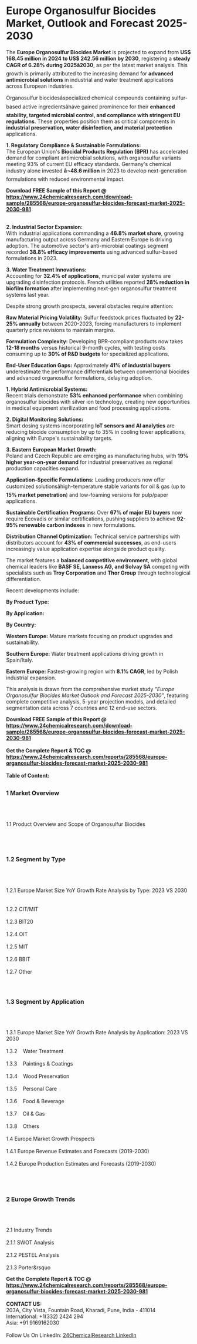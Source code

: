 <h1>Europe Organosulfur Biocides Market, Outlook and Forecast 2025-2030</h1><p>The <strong>Europe Organosulfur Biocides Market</strong> is projected to expand from <strong>US$ 168.45 million in 2024 to US$ 242.56 million by 2030</strong>, registering a <strong>steady CAGR of 6.28% during 2025â2030</strong>, as per the latest market analysis. This growth is primarily attributed to the increasing demand for <strong>advanced antimicrobial solutions</strong> in industrial and water treatment applications across European industries.</p><p>Organosulfur biocidesâspecialized chemical compounds containing sulfur-based active ingredientsâhave gained prominence for their <strong>enhanced stability, targeted microbial control, and compliance with stringent EU regulations</strong>. These properties position them as critical components in <strong>industrial preservation, water disinfection, and material protection</strong> applications.</p><p><strong>1. Regulatory Compliance &amp; Sustainable Formulations:</strong><br>
The European Union's <strong>Biocidal Products Regulation (BPR)</strong> has accelerated demand for compliant antimicrobial solutions, with organosulfur variants meeting 93% of current EU efficacy standards. Germany's chemical industry alone invested <strong>â¬48.6 million</strong> in 2023 to develop next-generation formulations with reduced environmental impact.</p><div><b>Download FREE Sample of this Report @ 
            <a href="https://www.24chemicalresearch.com/download-sample/285568/europe-organosulfur-biocides-forecast-market-2025-2030-981">
            https://www.24chemicalresearch.com/download-sample/285568/europe-organosulfur-biocides-forecast-market-2025-2030-981</a></b></div><br><p><strong>2. Industrial Sector Expansion:</strong><br>
With industrial applications commanding a <strong>46.8% market share</strong>, growing manufacturing output across Germany and Eastern Europe is driving adoption. The automotive sector's anti-microbial coatings segment recorded <strong>38.8% efficacy improvements</strong> using advanced sulfur-based formulations in 2023.</p><p><strong>3. Water Treatment Innovations:</strong><br>
Accounting for <strong>32.4% of applications</strong>, municipal water systems are upgrading disinfection protocols. French utilities reported <strong>28% reduction in biofilm formation</strong> after implementing next-gen organosulfur treatment systems last year.</p><p>Despite strong growth prospects, several obstacles require attention:</p><p><strong>Raw Material Pricing Volatility:</strong> Sulfur feedstock prices fluctuated by <strong>22-25% annually</strong> between 2020-2023, forcing manufacturers to implement quarterly price revisions to maintain margins.</p><p><strong>Formulation Complexity:</strong> Developing BPR-compliant products now takes <strong>12-18 months</strong> versus historical 9-month cycles, with testing costs consuming up to <strong>30% of R&amp;D budgets</strong> for specialized applications.</p><p><strong>End-User Education Gaps:</strong> Approximately <strong>41% of industrial buyers</strong> underestimate the performance differentials between conventional biocides and advanced organosulfur formulations, delaying adoption.</p><p><strong>1. Hybrid Antimicrobial Systems:</strong><br>
Recent trials demonstrate <strong>53% enhanced performance</strong> when combining organosulfur biocides with silver ion technology, creating new opportunities in medical equipment sterilization and food processing applications.</p><p><strong>2. Digital Monitoring Solutions:</strong><br>
Smart dosing systems incorporating <strong>IoT sensors and AI analytics</strong> are reducing biocide consumption by up to 35% in cooling tower applications, aligning with Europe's sustainability targets.</p><p><strong>3. Eastern European Market Growth:</strong><br>
Poland and Czech Republic are emerging as manufacturing hubs, with <strong>19% higher year-on-year demand</strong> for industrial preservatives as regional production capacities expand.</p><p><strong>Application-Specific Formulations:</strong> Leading producers now offer customized solutionsâhigh-temperature stable variants for oil &amp; gas (up to <strong>15% market penetration</strong>) and low-foaming versions for pulp/paper applications.</p><p><strong>Sustainable Certification Programs:</strong> Over <strong>67% of major EU buyers</strong> now require Ecovadis or similar certifications, pushing suppliers to achieve <strong>92-95% renewable carbon indexes</strong> in new formulations.</p><p><strong>Distribution Channel Optimization:</strong> Technical service partnerships with distributors account for <strong>43% of commercial successes</strong>, as end-users increasingly value application expertise alongside product quality.</p><p>The market features a <strong>balanced competitive environment</strong>, with global chemical leaders like <strong>BASF SE, Lanxess AG, and Solvay SA</strong> competing with specialists such as <strong>Troy Corporation</strong> and <strong>Thor Group</strong> through technological differentiation.</p><p>Recent developments include:</p><p><strong>By Product Type:</strong></p><p><strong>By Application:</strong></p><p><strong>By Country:</strong></p><p><strong>Western Europe:</strong> Mature markets focusing on product upgrades and sustainability.</p><p><strong>Southern Europe:</strong> Water treatment applications driving growth in Spain/Italy.</p><p><strong>Eastern Europe:</strong> Fastest-growing region with <strong>8.1% CAGR</strong>, led by Polish industrial expansion.</p><p>This analysis is drawn from the comprehensive market study <em>"Europe Organosulfur Biocides Market Outlook and Forecast 2025-2030"</em>, featuring complete competitive analysis, 5-year projection models, and detailed segmentation data across 7 countries and 12 end-use sectors.</p><div><b>Download FREE Sample of this Report @ 
            <a href="https://www.24chemicalresearch.com/download-sample/285568/europe-organosulfur-biocides-forecast-market-2025-2030-981">
            https://www.24chemicalresearch.com/download-sample/285568/europe-organosulfur-biocides-forecast-market-2025-2030-981</a></b></div><br><div><b>Get the Complete Report & TOC @ 
            <a href="https://www.24chemicalresearch.com/reports/285568/europe-organosulfur-biocides-forecast-market-2025-2030-981">
            https://www.24chemicalresearch.com/reports/285568/europe-organosulfur-biocides-forecast-market-2025-2030-981</a></b></div><br>
            <b>Table of Content:</b><p><h2><span style="font-size:16px"><strong>1 Market Overview&nbsp;&nbsp; &nbsp;</strong></span></h2><br />
<br />
<p>1.1 Product Overview and Scope of Organosulfur Biocides&nbsp;</p><br />
<br />
<h2><strong><span style="font-size:16px">1.2 Segment by Type&nbsp;&nbsp; &nbsp;</span></strong></h2><br />
<br />
<p>1.2.1 Europe Market Size YoY Growth Rate Analysis by Type: 2023 VS 2030&nbsp;&nbsp; &nbsp;<br /><br />
1.2.2 CIT/MIT&nbsp;&nbsp; &nbsp;<br /><br />
1.2.3 BIT20<br /><br />
1.2.4 OIT<br /><br />
1.2.5 MIT<br /><br />
1.2.6 BBIT<br /><br />
1.2.7 Other<br /><br />
<br />
<h2><span style="font-size:16px"><strong>1.3 Segment by Application&nbsp;&nbsp;</strong></span></h2><br />
<br />
<p>1.3.1 Europe Market Size YoY Growth Rate Analysis by Application: 2023 VS 2030&nbsp;&nbsp; &nbsp;<br /><br />
1.3.2&nbsp;&nbsp; &nbsp;Water Treatment<br /><br />
1.3.3&nbsp;&nbsp; &nbsp;Paintings & Coatings<br /><br />
1.3.4&nbsp;&nbsp; &nbsp;Wood Preservation<br /><br />
1.3.5&nbsp;&nbsp; &nbsp;Personal Care<br /><br />
1.3.6&nbsp;&nbsp; &nbsp;Food & Beverage<br /><br />
1.3.7&nbsp;&nbsp; &nbsp;Oil & Gas<br /><br />
1.3.8&nbsp;&nbsp; &nbsp;Others<br /><br />
1.4 Europe Market Growth Prospects&nbsp;&nbsp; &nbsp;<br /><br />
1.4.1 Europe Revenue Estimates and Forecasts (2019-2030)&nbsp;&nbsp; &nbsp;<br /><br />
1.4.2 Europe Production Estimates and Forecasts (2019-2030)&nbsp;&nbsp;</p><br />
<br />
<h2><span style="font-size:16px"><strong>2 Europe Growth Trends&nbsp;&nbsp; &nbsp;</strong></span></h2><br />
<br />
<p>2.1 Industry Trends&nbsp;&nbsp; &nbsp;<br /><br />
2.1.1 SWOT Analysis&nbsp;&nbsp; &nbsp;<br /><br />
2.1.2 PESTEL Analysis&nbsp;&nbsp; &nbsp;<br /><br />
2.1.3 Porter&rsquo</p><div><b>Get the Complete Report & TOC @ 
            <a href="https://www.24chemicalresearch.com/reports/285568/europe-organosulfur-biocides-forecast-market-2025-2030-981">
            https://www.24chemicalresearch.com/reports/285568/europe-organosulfur-biocides-forecast-market-2025-2030-981</a></b></div><br><b>CONTACT US:</b><br>
            203A, City Vista, Fountain Road, Kharadi, Pune, India - 411014<br>
            International: +1(332) 2424 294<br>
            Asia: +91 9169162030 <br><br>
            Follow Us On LinkedIn: <a href="https://www.linkedin.com/company/24chemicalresearch/">24ChemicalResearch LinkedIn</a>